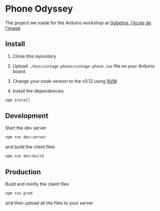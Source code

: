 Phone Odyssey
=============

The project we made for the Arduino workshop at [Gobelins, l'école de l'image](http://www.gobelins.fr)

## Install

1. Clone this repository

2. Upload `./bin/vintage-phone/vintage-phone.ino` file on your Arduino board.

3. Change your node version to the v0.12 using [NVM](https://github.com/creationix/nvm)

4. Install the dependencies
  ```bash
  npm install
  ```

## Development

Start the dev server
```bash
npm run dev:server
```

and build the client files
```bash
npm run dev:build
```

## Production

Build and minify the client files
```bash
npm run prod
```

and then upload all the files to your server
